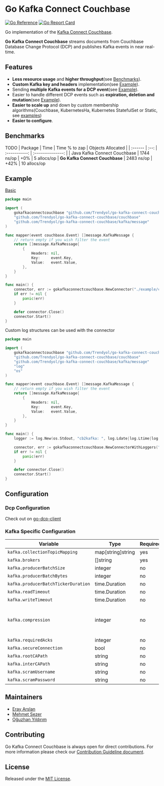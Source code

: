 # Go Kafka Connect Couchbase
[![Go Reference](https://pkg.go.dev/badge/github.com/Trendyol/go-kafka-connect-couchbase.svg)](https://pkg.go.dev/github.com/Trendyol/go-kafka-connect-couchbase) [![Go Report Card](https://goreportcard.com/badge/github.com/Trendyol/go-kafka-connect-couchbase)](https://goreportcard.com/report/github.com/Trendyol/go-kafka-connect-couchbase)

Go implementation of the [Kafka Connect Couchbase](https://github.com/couchbase/kafka-connect-couchbase).

**Go Kafka Connect Couchbase** streams documents from Couchbase Database Change Protocol (DCP) and publishes Kafka events in near real-time.

## Features

* **Less resource usage** and **higher throughput**(see [Benchmarks](#benchmarks)).
* **Custom Kafka key and headers** implementation(see [Example](#example)).
* Sending **multiple Kafka events for a DCP event**(see [Example](#example)).
* Easier to handle different DCP events such as **expiration, deletion and mutation**(see [Example](#example)).
* **Easier to scale up** and down by custom membership algorithms(Couchbase, KubernetesHa, Kubernetes StatefulSet or Static, see [examples](https://github.com/Trendyol/go-dcp-client#examples))
* **Easier to configure**.

## Benchmarks

TODO
| Package | Time | Time % to zap | Objects Allocated |
| :------ | :--: | :-----------: | :---------------: |
| Java Kafka Connect Couchbase | 1744 ns/op | +0% | 5 allocs/op
| **Go Kafka Connect Couchbase** | 2483 ns/op | +42% | 10 allocs/op

## Example
[Basic](example/main.go)
```go
package main

import (
	gokafkaconnectcouchbase "github.com/Trendyol/go-kafka-connect-couchbase"
	"github.com/Trendyol/go-kafka-connect-couchbase/couchbase"
	"github.com/Trendyol/go-kafka-connect-couchbase/kafka/message"
)

func mapper(event couchbase.Event) []message.KafkaMessage {
	// return empty if you wish filter the event
	return []message.KafkaMessage{
		{
			Headers: nil,
			Key:     event.Key,
			Value:   event.Value,
		},
	}
}

func main() {
	connector, err := gokafkaconnectcouchbase.NewConnector("./example/config.yml", mapper)
	if err != nil {
		panic(err)
	}

	defer connector.Close()
	connector.Start()
}
```

Custom log structures can be used with the connector

```go
package main

import (
	gokafkaconnectcouchbase "github.com/Trendyol/go-kafka-connect-couchbase"
	"github.com/Trendyol/go-kafka-connect-couchbase/couchbase"
	"github.com/Trendyol/go-kafka-connect-couchbase/kafka/message"
	"log"
	"os"
)

func mapper(event couchbase.Event) []message.KafkaMessage {
	// return empty if you wish filter the event
	return []message.KafkaMessage{
		{
			Headers: nil,
			Key:     event.Key,
			Value:   event.Value,
		},
	}
}

func main() {
	logger := log.New(os.Stdout, "cb2kafka: ", log.Ldate|log.Ltime|log.Llongfile)

	connector, err := gokafkaconnectcouchbase.NewConnectorWithLoggers("./example/config.yml", mapper, logger, logger)
	if err != nil {
		panic(err)
	}

	defer connector.Close()
	connector.Start()
}
```

## Configuration

### Dcp Configuration

Check out on [go-dcp-client](https://github.com/Trendyol/go-dcp-client#configuration)

### Kafka Specific Configuration

| Variable                            | Type              | Required | Default  | Description                             |                                                            
|-------------------------------------|-------------------|----------|----------|-----------------------------------------|
| `kafka.collectionTopicMapping`      | map[string]string | yes      |          |                                         | 
| `kafka.brokers`                     | []string          | yes      |          |                                         |
| `kafka.producerBatchSize`           | integer           | no       | 2000     |                                         |
| `kafka.producerBatchBytes`          | integer           | no       | 10485760 |                                         |
| `kafka.producerBatchTickerDuration` | time.Duration     | no       | 10s      |                                         |
| `kafka.readTimeout`                 | time.Duration     | no       | 30s      |                                         |
| `kafka.writeTimeout`                | time.Duration     | no       | 30s      |                                         |
| `kafka.compression`                 | integer           | no       | 0        | 0=None, 1=Gzip, 2=Snappy, 3=Lz4, 4=Zstd |
| `kafka.requiredAcks`                | integer           | no       | 1        |                                         |
| `kafka.secureConnection`            | bool              | no       | false    |                                         |
| `kafka.rootCAPath`                  | string            | no       | *not set |                                         |
| `kafka.interCAPath`                 | string            | no       | *not set |                                         |
| `kafka.scramUsername`               | string            | no       | *not set |                                         |
| `kafka.scramPassword`               | string            | no       | *not set |                                         |

## Maintainers
* [Eray Arslan](https://github.com/erayarslan)
* [Mehmet Sezer](https://github.com/mhmtszr)
* [Oğuzhan Yıldırım](https://github.com/oguzyildirim)

## Contributing
Go Kafka Connect Couchbase is always open for direct contributions. For more information please check our [Contribution Guideline document](./CONTRIBUTING.md).

## License
Released under the [MIT License](LICENSE).